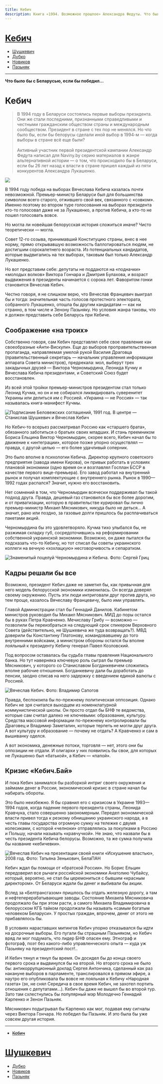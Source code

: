 ```yaml
---
title: Кебич
description: Книга «1994. Возможное прошлое» Александра Федуты. Что было бы с Беларусью, если бы победил Кебич? 
---
```


# [Кебич](./1.md)
- [Шушкевич](./2.md)
- [Дубко](./3.md)
- [Новиков](./4.md)
- [Пазьняк](./5.md)


---

**Что было бы с Беларусью, если бы победил…**

# Кебич


>В 1994 году в Беларуси состоялись первые выборы президента. Они же стали последними, признанными справедливыми и честными гражданским обществом страны и международным сообществом. Президент в стране с тех пор не менялся. Но что было бы, если бы белорусы сделали иной выбор в 1994-м — когда выборы в стране всё еще были?\
\
Активный участник первой президентской кампании Александр Федута написал для Naviny.by серию материалов в жанре альтернативной истории — о том, что происходило бы в Беларуси, если бы 26 лет назад к власти в стране пришел каждый из пяти конкурентов Александра Лукашенко.


![](img/1-1.jpg)


В 1994 году победа на выборах Вячеслава Кебича казалась почти невозможной. Премьер-министр Беларуси был для большинства символом всего старого, отжившего свой век, связанного с «совком». Именно поэтому во втором туре голосования на выборах президента кто-то голосовал даже не за Лукашенко, а против Кебича, а кто-то не пошел голосовать вовсе.

Но могла ли новейшая белорусская история сложиться иначе? Чисто теоретически — могла.

Совет 12-го созыва, принимавший Конституцию страны, внес в нее норму, прямо открывавшую возможность баллотироваться людям, не достигшим сорокалетнего возраста. Из потенциальных кандидатов, которые выдвигались на тех выборах, таковым был только Александр Лукашенко.

Но вот представим себе: депутаты не поддаются на «подначки» «молодых волков» Виктора Гончара и Дмитрия Булахова, и возраст выдвижения в президенты начинается с сорока лет. Фаворитом гонки становится Вячеслав Кебич.

Честно говоря, я не слишком верю, что Вячеслав Францевич выиграл бы и тогда: значительная часть голосов протестного электората, собранного Лукашенко, отошла бы другим кандидатам — как ни странно, в том числе и Зенону Пазьняку. Но условия жанра таковы, что я должен представить себе Беларусь при Кебиче.


## Соображение «на троих»

Собственно говоря, сам Кебич представлял себе свое правление как своеобразные «Анти-Вискули». Еще до выборов проправительственная пропаганда, направляемая умелой рукой Василия Драговца \(правительственный секретарь — начальник управления информации аппарата Совета министров\), предрекала: мол, выберут трех закадычных друзей — Виктора Черномырдина, Леонида Кучму и Вячеслава Кебича президентами, и Советский Союз будет восстановлен.

Из всей этой тройки премьер-министров президентом стал только Леонид Кучма, но он и не собирался ликвидировать суверенитет Украины или делиться им с Россией. «Украина — не Россия» — так называлась книга-манифест Кучмы.

![Подписание Беловежских соглашений, 1991 год. В центре — Станислав Шушкевич и Вячеслав Кебич](img/1-2.jpg)


Но Кебич-то всерьез рассматривал Россию как «старшего брата», обязанного заботиться о братьях своих младших. И стань преемником Бориса Ельцина Виктор Черномырдин, скорее всего, Кебич начал бы то движение к «интеграции», которое позже упорно осуществлял — правда, с другой целью — его более удачливый соперник.

Это было вполне в психологии Кебича. Директор крупного советского предприятия \(завода имени Кирова\), он привык работать в условиях плановой экономики \(одно время он и возглавлял Госплан БССР в качестве первого вице-премьера\). Его завод работал на внутренний рынок и получал комплектующие с внутреннего рынка. Рынок в 1990—1992 годах распался? Значит, нужно его восстановить.

Нет сомнений в том, что Черномырдин всячески поддерживал бы такой подход друга. Правда, дешевый газ становился бы все более дорогим, и от приватизации, которую в правительстве курировал бы лично премьер-министр Михаил Мясникович, никуда было не деться… А значит, рано или поздно, за газовые долги пришлось бы расплачиваться пакетами акций.

Черномырдина бы это удовлетворяло. Кучма тихо улыбался бы, не разжимая складку губ, сосредоточившись на реформировании собственной украинской экономики. Возможно, он даже пытался бы подсказать что-то Кебичу, но тот списал бы советы украинского коллеги на вечную «хохлацкую» несговорчивость и сепаратизм.

![Знаменитый поцелуй Черномырдина и Кебича. Фото: Сергей Гриц](img/1-3.jpg)


## Кадры решали бы все

Возможно, президент Кебич даже не заметил бы, как привычная для него модель белорусской экономики изменилась. Он всегда доверял своему окружению. Пусть эти люди интриговали друг против друга, но тем проще, казалось Вячеславу Францевичу, было ими управлять.

Главой Администрации стал бы Геннадий Данилов. Кабинетом министров руководил бы Михаил Мясникович. МИД до поры остался бы в руках Петра Кравченко. Мечиславу Грибу — возможно — позволили бы переизбраться на следующий срок спикером Верховного Совета \(действительно, не Шушкевича же туда возвращать?\). МВД доверили бы Константину Платонову, командовавшему до того внутренними войсками, а министром обороны остался бы вполне лояльный к президенту Кебичу генерал Павел Козловский.

Под вопросом оставалась бы судьба главы правления Национального банка. Но тут наверняка ключевую роль сыграл бы премьер Мясникович, у которого со Станиславом Богданкевичем сложились вполне рабочие отношения. Богданкевичу дали бы доработать до пенсии, заодно списав на него задержку с введением единой валюты с Россией.

![Вячеслав Кебич. Фото: Владимир Сапогов](img/1-4.jpg)


Правда, беспокоила бы по-прежнему политическая оппозиция. Однако Кебич не зря считался выходцем из номенклатурной коммунистической школы. Он просто отдал бы БНФ те ведомства, которые сам считал далеко не ключевыми: образование, культуру. Средства массовой информации по-прежнему контролировали бы Драговец и Владимир Заметалин, которые терпеть не могли друг друга. А вот культуру и образование — почему не отдать? А Кравченко и сам в вышиванку оделся.

А вот экономика, денежные потоки, торговля — нет, этого они бы оппозиции не отдали. И олигархи у них появились бы свои, для которых не Лукашенко был «батькой», а Кебич — «папой».


## Кризис «Кебич.Бай»

И пока Кебич занимался бы разборкой интриг своего окружения и займами денег в России, экономический кризис в стране начал бы набирать обороты.

Это было неизбежно. Я бы сравнил его с кризисом в Украине 1993—1994 годов, когда падение первого президента страны, Леонида Кравчука, стало совершенно закономерным. Передел экономической власти привел тогда к резкому обнищанию украинского народа, а в честь главы государства огромную сумку на тележке с двумя колесиками, с которой «челноки» отправлялись за покупками в Россию и Польшу, начали называть «кравчучкой». Не знаю, что назвали бы в честь президента Кебича белорусы. Возможно, та же сумка получила бы название «кебичевки».

![Вячеслав Кебич на презентации своей книги «Искушение властью», 2008 год. Фото: Татьяна Зенькович, БелаПАН](img/1-5.jpg)


Кебич ждал бы помощи от «братской России». Но Борис Ельцин передоверил все рычаги российской экономики Анатолию Чубайсу, который, вероятно, не стал бы церемониться с бывшим «красным директором». От Беларуси ждали бы денег и выбивали бы акции.

Вслед за «Белтрансгазом» пришлось бы отдать железную дорогу, а там и нефтеперерабатывающие заводы. Состояние Михаила Мясниковича продолжало бы при этом расти, а самого Михаила Владимировича в белорусском КГБ тайком продолжали бы называть «самым богатым человеком Беларуси». У простых граждан, впрочем, денег от этого не прибавлялось бы.

В условиях нараставших митингов Кебич упорно отказывался бы идти на досрочные выборы. Его пугали бы страшным Пазьняком, но Кебич вряд ли мог подумать, что лидер БНФ опасен ему. Этнограф и фотограф, поэт без какого-либо управленческого опыта — куда уж Пазьняку на президентский пост\!..

И Кебич тянул и тянул бы время. Он досидел бы до конца своего первого срока и выдвинулся бы на второй. Но второго срока не было бы: антикоррупционный доклад Сергея Антончика, сделанный как раз накануне выборов в парламенте, транслировался в прямом эфире, а наутро его опубликовала бы вовсе не лояльная к Кебичу «Народная газета» \(эх, не снял Середича в свое время Кебич, не захотел портить отношения с депутатами…\). Кебич бы даже не вышел бы во второй тур. Зато там схлестнулись бы популярный мэр Молодечно Геннадий Карпенко и Зенон Пазьняк.

Мясникович подыгрывал бы Карпенко как мог, подавая ему сигналы через Виктора Гончара. Но победил бы Пазьняк. И это была бы уже совсем другая история.


---


- ~~[Кебич](./1.md)~~
# [Шушкевич](./2.md)
- [Дубко](./3.md)
- [Новиков](./4.md)
- [Пазьняк](./5.md)
